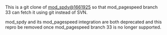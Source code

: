 This is a git clone of
[mod_spdy@1661925](https://svn.apache.org/repos/asf/httpd/mod_spdy/trunk@1661925)
so that mod_pagespeed branch 33 can fetch it using git instead of SVN.

mod_spdy and its mod_pagespeed integration are both deprecated and this repro be
removed once mod_pagespeed branch 33 is no longer supported.
